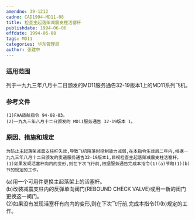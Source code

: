 ```yaml
---
amendno: 39-1212  
cadno: CAD1994-MD11-08  
title: 检查主起落架减震支柱活塞杆  
publishdate: 1994-06-06  
effdate: 1994-06-08  
tags: MD11  
categories: 华东管理局  
author: 张建中  
---
```

  
### 适用范围  
列于一九九三年八月十二日颁发的MD11服务通告32-19版本1上的MD11系列飞机。  
  
<!--more-->  
### 参考文件  
    (1)FAA适航指令 94-08-03。  
    (2)一九九三年八月十二日颁发的 MD11服务通告 32-19版本 1。  
  
### 原因、措施和规定  
    为防止主起落架减震支柱杆失效,导致飞机降落时控制能力减弱,在本指令生效后二年内,根据一九九三年八月十二日颁发的麦道服务通告32-19版本1,目视检查主起落架减震支柱活塞杆。  
    (1)如果发现活塞杆向内的变形,则在下次飞行前,根据服务通告完成本指令(1)(a)节和(1)(b)节的规定的工作。  
(a)用一个可用件更换主起落架上的活塞杆。  
(b)改装减震支柱内的反弹单向阀门(REBOUND CHECK VALVE)或用一新的阀门更换这一阀门。  
    (2)如果没有发现活塞杆有向内的变形,则在下次飞行前,完成本指令(1)(b)规定的工作。  
  
      
